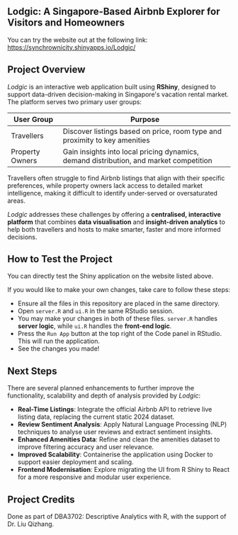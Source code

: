 ## **Lodgic: A Singapore-Based Airbnb Explorer for Visitors and Homeowners**

You can try the website out at the following link: https://synchrownicity.shinyapps.io/Lodgic/

## **Project Overview**

*Lodgic* is an interactive web application built using **RShiny**, designed to support data-driven decision-making in Singapore's vacation rental market. The platform serves two primary user groups:

| User Group | Purpose |
|------------|---------|
| Travellers | Discover listings based on price, room type and proximity to key amenities | 
| Property Owners | Gain insights into local pricing dynamics, demand distribution, and market competition |

Travellers often struggle to find Airbnb listings that align with their specific preferences, while property owners lack access to detailed market intelligence, making it difficult to identify under-served or oversaturated areas.

*Lodgic* addresses these challenges by offering a **centralised, interactive platform** that combines **data visualisation** and **insight-driven analytics** to help both travellers and hosts to make smarter, faster and more informed decisions.

## **How to Test the Project**
You can directly test the Shiny application on the website listed above.

If you would like to make your own changes, take care to follow these steps:
- Ensure all the files in this repository are placed in the same directory.
- Open `server.R` and `ui.R` in the same RStudio session.
- You may make your changes in both of these files. `server.R` handles **server logic**, while `ui.R` handles the **front-end logic**.
- Press the `Run App` button at the top right of the Code panel in RStudio. This will run the application.
- See the changes you made!

## **Next Steps**

There are several planned enhancements to further improve the functionality, scalability and depth of analysis provided by *Lodgic*:
- **Real-Time Listings**: Integrate the official Airbnb API to retrieve live listing data, replacing the current static 2024 dataset.
- **Review Sentiment Analysis**: Apply Natural Language Processing (NLP) techniques to analyse user reviews and extract sentiment insights.
- **Enhanced Amenities Data**: Refine and clean the amenities dataset to improve filtering accuracy and user relevance.
- **Improved Scalability**: Containerise the application using Docker to support easier deployment and scaling.
- **Frontend Modernisation**: Explore migrating the UI from R Shiny to React for a more responsive and modular user experience.

## **Project Credits**
Done as part of DBA3702: Descriptive Analytics with R, with the support of Dr. Liu Qizhang.
